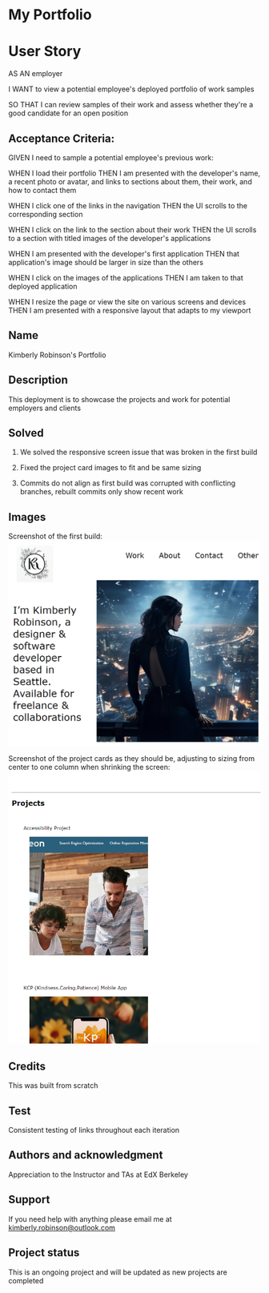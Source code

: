# My Portfolio

# User Story

AS AN employer

I WANT to view a potential employee's deployed portfolio of work samples

SO THAT I can review samples of their work and assess whether they're a good candidate for an open position


## Acceptance Criteria: 
GIVEN I need to sample a potential employee's previous work:

WHEN I load their portfolio
    THEN I am presented with the developer's name, a recent photo or avatar, and links to sections about them, their work, and how to contact them

WHEN I click one of the links in the navigation
    THEN the UI scrolls to the corresponding section

WHEN I click on the link to the section about their work
    THEN the UI scrolls to a section with titled images of the developer's applications

WHEN I am presented with the developer's first application
    THEN that application's image should be larger in size than the others

WHEN I click on the images of the applications
    THEN I am taken to that deployed application

WHEN I resize the page or view the site on various screens and devices
    THEN I am presented with a responsive layout that adapts to my viewport

## Name
Kimberly Robinson's Portfolio 

## Description
This deployment is to showcase the projects and work for potential employers and clients

## Solved
1. We solved the responsive screen issue that was broken in the first build

2. Fixed the project card images to fit and be same sizing

3. Commits do not align as first build was corrupted with conflicting branches, rebuilt commits only show recent work


## Images
Screenshot of the first build:
![My Portfolio Initial Build](./assets/images/fixed%20links%20and%20spacing.png)

Screenshot of the project cards as they should be, adjusting to sizing from center to one column when shrinking the screen:
![Project Card Adjustment Success](./assets/images/fixed%20sizing%20issue%20with%20different%20devices.png)

## Credits
This was built from scratch


## Test
Consistent testing of links throughout each iteration


## Authors and acknowledgment
Appreciation to the Instructor and TAs at EdX Berkeley


## Support
If you need help with anything please email me at kimberly.robinson@outlook.com


## Project status
This is an ongoing project and will be updated as new projects are completed
